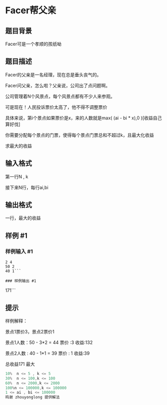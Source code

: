 # Facer帮父亲

## 题目背景

Facer可是一个孝顺的孩纸呦


## 题目描述

Facer的父亲是一名经理，现在总是垂头丧气的。

Facer问父亲，怎么啦？父亲说，公司出了点问题啊。

公司管理着N个风景点，每个风景点都有不少人来参观。

可是现在！人民投诉票价太高了，他不得不调整票价

具体来说，第i个景点如果票价是x，来的人数就是max( (ai - bi \* x),0 )[收益自己算好伐]

你需要分配每个景点的门票，使得每个景点门票总和不超过k，且最大化收益

求最大的收益


## 输入格式

第一行N , k

接下来N行，每行ai,bi


## 输出格式

一行，最大的收益


## 样例 #1

### 样例输入 #1
```
2 4
50 2
40 1```

### 样例输出 #1

```
171```

## 提示

样例解释：

景点1票价3，景点2票价1

景点1人数：50 - 3\*2 = 44 票价 :3  收益:132

景点2人数 :  40 - 1\*1 = 39 票价 : 1 收益:39

总收益171 最大

```cpp
10%  n <= 5 , k <= 5
30%  n <= 100,k <= 100
60%  n <= 2000,k <= 2000
100%n <= 100000,k <= 100000
1 <= ai , bi <= 100000
鸣谢 zhouyonglong 提供解法
```
